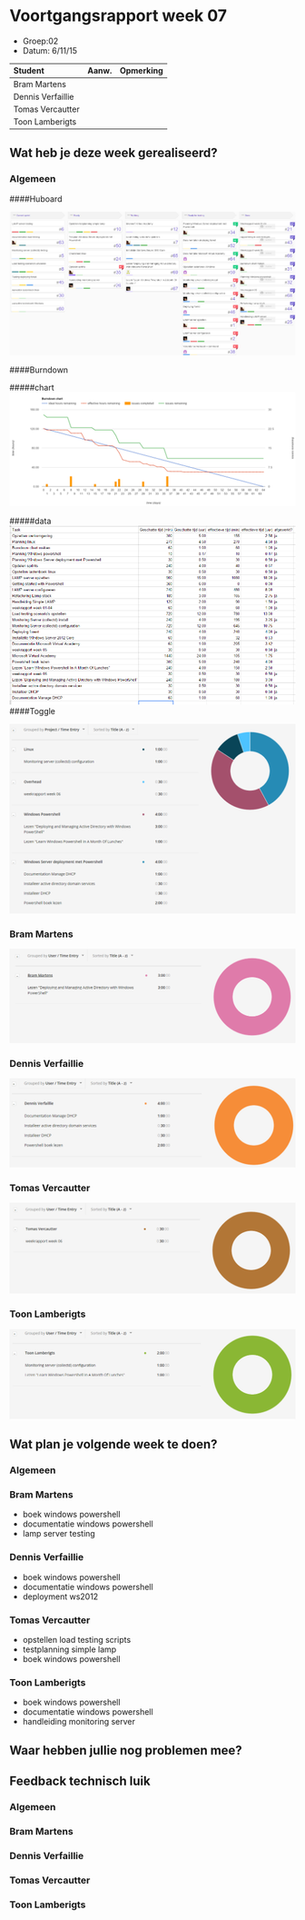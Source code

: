 # Voortgangsrapport week 07

* Groep:02
* Datum: 6/11/15

| Student  | Aanw. | Opmerking |
| :---     | :---  | :---      |
| Bram Martens |       |           |
| Dennis Verfaillie |       |           |
| Tomas Vercautter |       |           |
| Toon Lamberigts |       |           |

## Wat heb je deze week gerealiseerd?

### Algemeen

####Huboard

![alt Huboard](images/huboard/week07.PNG)

####Burndown

#####chart
![alt burndownChart](images/week07/burndown/chart.PNG)

#####data
![alt burndowntasks](images/week07/burndown/tasks.PNG)
####Toggle

![alt tasks](images/week07/tasks.PNG)

### Bram Martens

![alt Bram](images/week07/bram.PNG)

### Dennis Verfaillie

![alt Dennis](images/week07/dennis.PNG)

### Tomas Vercautter

![alt Tomas](images/week07/tomas.PNG)

### Toon Lamberigts

![alt Toon](images/week07/toon.PNG)

## Wat plan je volgende week te doen?

### Algemeen
### Bram Martens
* boek windows powershell
* documentatie windows powershell
* lamp server testing

### Dennis Verfaillie 
* boek windows powershell
* documentatie windows powershell 
* deployment ws2012

### Tomas Vercautter
* opstellen load testing scripts
* testplanning simple lamp
* boek windows powershell

### Toon Lamberigts
* boek windows powershell
* documentatie windows powershell
* handleiding monitoring server

## Waar hebben jullie nog problemen mee?

## Feedback technisch luik

### Algemeen

### Bram Martens
### Dennis Verfaillie
### Tomas Vercautter
### Toon Lamberigts

